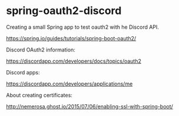# spring-oauth2-discord
Creating a small Spring app to test oauth2 with he Discord API.

https://spring.io/guides/tutorials/spring-boot-oauth2/

Discord OAuth2 information:

https://discordapp.com/developers/docs/topics/oauth2

Discord apps:

https://discordapp.com/developers/applications/me

About creating certificates:

http://nemerosa.ghost.io/2015/07/06/enabling-ssl-with-spring-boot/